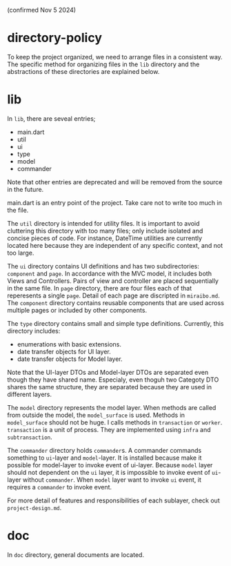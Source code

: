 
(confirmed Nov 5 2024)

# directory-policy

To keep the project organized, we need to arrange files in a consistent way. The specific method for organizing files in the `lib` directory and the abstractions of these directories are explained below.

# lib

In `lib`, there are seveal entries;

- main.dart
- util
- ui
- type
- model
- commander

Note that other entries are deprecated and will be removed from the source in the future.

main.dart is an entry point of the project. Take care not to write too much in the file.

The `util` directory is intended for utility files. It is important to avoid cluttering this directory with too many files; only include isolated and concise pieces of code. For instance, DateTime utilities are currently located here because they are independent of any specific context, and not too large.

The `ui` directory contains UI definitions and has two subdirectories: `component` and `page`. In accordance with the MVC model, it includes both Views and Controllers. Pairs of view and controller are placed sequentially in the same file.
In `page` directory, there are four files each of that reperesents a single `page`. Detail of each page are discripted in `miraibo.md`.
The `component` directory contains reusable components that are used across multiple pages or included by other components.

The `type` directory contains small and simple type definitions.
Currently, this directory includes:

- enumerations with basic extensions.
- date transfer objects for UI layer.
- date transfer objects for Model layer.

Note that the UI-layer DTOs and Model-layer DTOs are separated even though they have shared name.
Especialy, even thoguh two Categoty DTO shares the same structure, they are separated because they are used in different layers.

The `model` directory represents the model layer. When methods are called from outside the model, the `model_surface` is used.
Methods in `model_surface` should not be huge. I calls methods in `transaction` or `worker`.
`transaction` is a unit of process. They are implemented using `infra` and `subtransaction`.

The `commander` directory holds `commander`s. A commander commands something to `ui`-layer and `model`-layer.
It is installed because make it possible for model-layer to invoke event of ui-layer.
Because `model` layer should not dependent on the `ui` layer, it is impossible to invoke event of `ui`-layer without `commander`.
When `model` layer want to invoke `ui` event, it requires a `commander` to invoke event.

For more detail of features and responsibilities of each sublayer, check out `project-design.md`.

# doc

In `doc` directory, general documents are located.
